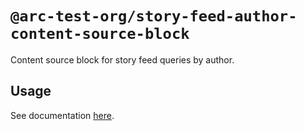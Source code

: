# `@arc-test-org/story-feed-author-content-source-block`

Content source block for story feed queries by author.

## Usage

See documentation [here](https://github.com/wapopartners/core-components/tree/dev/packages/content-source_story-feed_author-v4).
